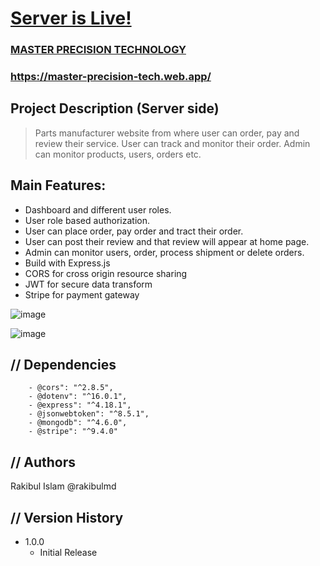 # [Server is Live!](https://master-precision-tech.web.app/)

### [MASTER PRECISION TECHNOLOGY](https://master-precision-tech.web.app/)

### https://master-precision-tech.web.app/

## Project Description (Server side)

> Parts manufacturer website from where user can order, pay and review their service. User can track and monitor their order. Admin can monitor products, users, orders etc.

## Main Features:

-   Dashboard and different user roles.
-   User role based authorization.
-   User can place order, pay order and tract their order.
-   User can post their review and that review will appear at home page.
-   Admin can monitor users, order, process shipment or delete orders.
-   Build with Express.js
-   CORS for cross origin resource sharing
-   JWT for secure data transform
-   Stripe for payment gateway

![image](https://user-images.githubusercontent.com/96826691/170514461-f36c29f2-0c53-4901-a68c-96d16a9b8848.png)

![image](https://user-images.githubusercontent.com/96826691/170514652-6112a534-a7ff-45b4-a114-3069e9fa297c.png)

## // Dependencies

        - @cors": "^2.8.5",
        - @dotenv": "^16.0.1",
        - @express": "^4.18.1",
        - @jsonwebtoken": "^8.5.1",
        - @mongodb": "^4.6.0",
        - @stripe": "^9.4.0"

## // Authors

Rakibul Islam @rakibulmd

## // Version History

-   1.0.0
    -   Initial Release
